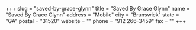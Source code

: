 +++
slug = "saved-by-grace-glynn"
title = "Saved By Grace Glynn"
name = "Saved By Grace Glynn"
address = "Mobile"
city = "Brunswick"
state = "GA"
postal = "31520"
website = ""
phone = "912 266-3459"
fax = ""
+++
